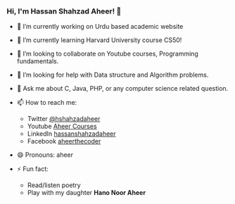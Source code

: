 ### Hi, I'm Hassan Shahzad Aheer! 👋
- 🔭 I’m currently working on Urdu based academic website
- 🌱 I’m currently learning Harvard University course CS50!
- 👯 I’m looking to collaborate on Youtube courses, Programming fundamentals.
- 🤔 I’m looking for help with Data structure and Algorithm problems.
- 💬 Ask me about C, Java, PHP, or any computer science related question.
- 📫 How to reach me:
   * Twitter [@hshahzadaheer](https://twitter.com/hshahzadaheer)
   * Youtube [Aheer Courses](https://www.youtube.com/channel/UC0tuJu6F3wB9vy4z7t2vqQA)
   * LinkedIn [hassanshahzadaheer](https://www.linkedin.com/in/hassanshahzadaheer/)
   * Facebook [aheerthecoder](https://www.facebook.com/aheerthecoder)

- 😄 Pronouns: aheer
- ⚡ Fun fact: 
   * Read/listen poetry
   * Play with my daughter **Hano Noor Aheer**
